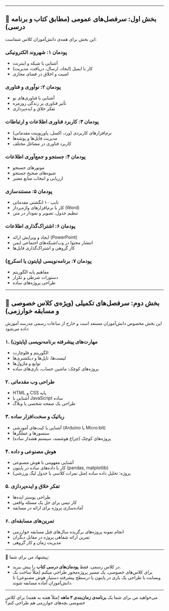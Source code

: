 
---

## 📘 بخش اول: سرفصل‌های عمومی (مطابق کتاب و برنامه درسی)

این بخش برای همه‌ی دانش‌آموزان کلاس شماست:

### پودمان ۱: شهروند الکترونیکی

* آشنایی با شبکه و اینترنت
* کار با ایمیل (ایجاد، ارسال، دریافت، مدیریت)
* امنیت و اخلاق در فضای مجازی

### پودمان ۲: نوآوری و فناوری

* آشنایی با فناوری‌های نو
* تأثیر فناوری بر زندگی روزمره
* تفکر خلاق و ایده‌پردازی

### پودمان ۳: کاربرد فناوری اطلاعات و ارتباطات

* نرم‌افزارهای کاربردی (ورد، اکسل، پاورپوینت مقدماتی)
* مدیریت فایل‌ها و پوشه‌ها
* کاربرد فناوری در مشاغل مختلف

### پودمان ۴: جستجو و جمع‌آوری اطلاعات

* موتورهای جستجو
* شیوه‌های صحیح جستجو
* ارزیابی و انتخاب منابع معتبر

### پودمان ۵: مستندسازی

* تایپ ۱۰ انگشتی مقدماتی
* کار با نرم‌افزارهای واژه‌پرداز (Word)
* تنظیم جدول، تصویر و نمودار در متن

### پودمان ۶: اشتراک‌گذاری اطلاعات

* ایجاد و ویرایش ارائه (PowerPoint)
* انتشار محتوا در وب/شبکه‌های اجتماعی ایمن
* کار گروهی و اشتراک‌گذاری فایل‌ها

### پودمان ۷: برنامه‌نویسی (پایتون یا اسکرچ)

* مفاهیم پایه الگوریتم
* دستورات شرطی و تکرار
* طراحی پروژه‌های ساده

---

## 🚀 بخش دوم: سرفصل‌های تکمیلی (ویژه‌ی کلاس خصوصی و مسابقه خوارزمی)

این بخش مخصوص دانش‌آموزان مستعد است و خارج از ساعات رسمی مدرسه آموزش داده می‌شود:

### ۱. مهارت‌های پیشرفته برنامه‌نویسی (پایتون)

* الگوریتم و فلوچارت
* لیست‌ها، تاپل‌ها و دیکشنری‌ها
* توابع و ماژول‌ها
* پروژه‌های کوچک: ماشین حساب، بازی‌های ساده

### ۲. طراحی وب مقدماتی

* HTML و CSS پایه
* آشنایی با JavaScript ساده
* طراحی یک صفحه شخصی یا وبلاگ

### ۳. رباتیک و سخت‌افزار ساده

* آشنایی با کیت‌های آموزشی (Arduino یا Micro\:bit)
* سنسورها و عملگرها
* پروژه‌های کوچک (چراغ هوشمند، سیستم هشدار ساده)

### ۴. هوش مصنوعی و داده

* آشنایی مفهومی با هوش مصنوعی
* کار با داده‌های ساده در پایتون (pandas, matplotlib)
* پروژه: تحلیل داده ساده (مثل نمرات کلاسی یا جدول لیگ ورزشی)

### ۵. تفکر خلاق و ایده‌پردازی

* طراحی پوستر ایده‌ها
* کار تیمی برای حل یک مسئله واقعی
* آماده‌سازی پروژه برای ارائه در مسابقه

### ۶. تمرین‌های مسابقه‌ای

* انجام نمونه پروژه‌های برگزیده سال‌های قبل مسابقه خوارزمی
* تمرین ارائه شفاهی پروژه در مقابل دیگران
* مدیریت زمان و کار گروهی

---

📌 پیشنهاد من برای شما:

* در کلاس رسمی، فقط **پودمان‌های درسی کتاب** را پیش ببرید.
* برای کلاس‌های خصوصی، یک مسیر پروژه‌محور طراحی میکنم (مثلاً ساخت یک وبسایت  یا طراحی یک بازی در پایتون یا درسطح پیشرفته دستیار هوش مصنوعی) تا دانش‌آموزان آماده مسابقه شوند.

---

می‌خواهید من برای شما یک **برنامه‌ی زمان‌بندی ۳ ماهه** (مثلاً هفته به هفته) برای کلاس خصوصی بچه‌های خوارزمی هم طراحی کنم؟
